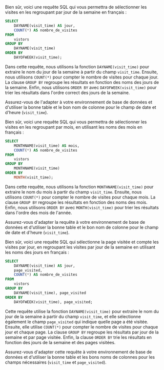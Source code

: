 Bien sûr, voici une requête SQL qui vous permettra de sélectionner les visites en les regroupant par jour de la semaine en français :

```sql
SELECT
    DAYNAME(visit_time) AS jour,
    COUNT(*) AS nombre_de_visites
FROM
    vistors
GROUP BY
    DAYNAME(visit_time)
ORDER BY
    DAYOFWEEK(visit_time);
```

Dans cette requête, nous utilisons la fonction `DAYNAME(visit_time)` pour extraire le nom du jour de la semaine à partir du champ `visit_time`. Ensuite, nous utilisons `COUNT(*)` pour compter le nombre de visites pour chaque jour. La clause `GROUP BY` regroupe les résultats en fonction des noms des jours de la semaine. Enfin, nous utilisons `ORDER BY` avec `DAYOFWEEK(visit_time)` pour trier les résultats dans l'ordre correct des jours de la semaine.

Assurez-vous de l'adapter à votre environnement de base de données et d'utiliser la bonne table et le bon nom de colonne pour le champ de date et d'heure (`visit_time`).

Bien sûr, voici une requête SQL qui vous permettra de sélectionner les visites en les regroupant par mois, en utilisant les noms des mois en français :

```sql
SELECT
    MONTHNAME(visit_time) AS mois,
    COUNT(*) AS nombre_de_visites
FROM
    vistors
GROUP BY
    MONTHNAME(visit_time)
ORDER BY
    MONTH(visit_time);
```

Dans cette requête, nous utilisons la fonction `MONTHNAME(visit_time)` pour extraire le nom du mois à partir du champ `visit_time`. Ensuite, nous utilisons `COUNT(*)` pour compter le nombre de visites pour chaque mois. La clause `GROUP BY` regroupe les résultats en fonction des noms des mois. Enfin, nous utilisons `ORDER BY` avec `MONTH(visit_time)` pour trier les résultats dans l'ordre des mois de l'année.

Assurez-vous d'adapter la requête à votre environnement de base de données et d'utiliser la bonne table et le bon nom de colonne pour le champ de date et d'heure (`visit_time`).

Bien sûr, voici une requête SQL qui sélectionne la page visitée et compte les visites par jour, en regroupant les visites par jour de la semaine en utilisant les noms des jours en français :

```sql
SELECT
    DAYNAME(visit_time) AS jour,
    page_visited,
    COUNT(*) AS nombre_de_visites
FROM
    vistors
GROUP BY
    DAYNAME(visit_time), page_visited
ORDER BY
    DAYOFWEEK(visit_time), page_visited;
```

Cette requête utilise la fonction `DAYNAME(visit_time)` pour extraire le nom du jour de la semaine à partir du champ `visit_time`, et elle sélectionne également le champ `page_visited` qui indique quelle page a été visitée. Ensuite, elle utilise `COUNT(*)` pour compter le nombre de visites pour chaque jour et chaque page. La clause `GROUP BY` regroupe les résultats par jour de la semaine et par page visitée. Enfin, la clause `ORDER BY` trie les résultats en fonction des jours de la semaine et des pages visitées.

Assurez-vous d'adapter cette requête à votre environnement de base de données et d'utiliser la bonne table et les bons noms de colonnes pour les champs nécessaires (`visit_time` et `page_visited`).
